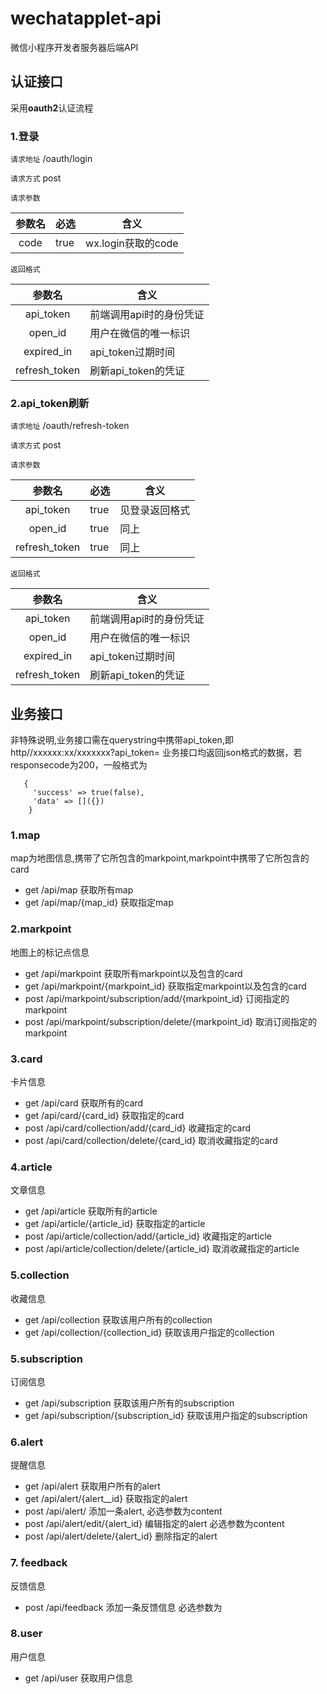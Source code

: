 # wechatapplet-api

微信小程序开发者服务器后端API

## 认证接口 

采用**oauth2**认证流程

### 1.登录
`请求地址` /oauth/login

`请求方式` post 

`请求参数`

|参数名    |必选     |含义
|:---------:|--------|-------|
|code      |true     |wx.login获取的code|

`返回格式`

|参数名    |含义
|:---------:|-------|
|api_token  |前端调用api时的身份凭证|
|open_id    |用户在微信的唯一标识|
|expired_in |api_token过期时间|
|refresh_token |刷新api_token的凭证|

### 2.api_token刷新

`请求地址` /oauth/refresh-token

`请求方式` post 

`请求参数`

|参数名    |必选     |含义
|:---------:|--------|-------|
|api_token   |true     |见登录返回格式|
|open_id     |true     |同上|
|refresh_token   |true     |同上|

`返回格式`

|参数名    |含义
|:---------:|-------|
|api_token  |前端调用api时的身份凭证|
|open_id    |用户在微信的唯一标识|
|expired_in |api_token过期时间|
|refresh_token |刷新api_token的凭证|

## 业务接口

非特殊说明,业务接口需在querystring中携带api_token,即http//xxxxxx:xx/xxxxxxx?api_token=
业务接口均返回json格式的数据，若responsecode为200，一般格式为
```
   {
     'success' => true(false),
     'data' => []({})
    }
```

### 1.map

map为地图信息,携带了它所包含的markpoint,markpoint中携带了它所包含的card
* get /api/map 获取所有map
* get /api/map/{map_id} 获取指定map

### 2.markpoint

地图上的标记点信息

* get /api/markpoint 获取所有markpoint以及包含的card
* get /api/markpoint/{markpoint_id} 获取指定markpoint以及包含的card
* post /api/markpoint/subscription/add/{markpoint_id} 订阅指定的markpoint
* post /api/markpoint/subscription/delete/{markpoint_id} 取消订阅指定的markpoint

### 3.card

卡片信息
* get /api/card 获取所有的card
* get /api/card/{card_id} 获取指定的card
* post /api/card/collection/add/{card_id} 收藏指定的card
* post /api/card/collection/delete/{card_id} 取消收藏指定的card

### 4.article

文章信息
* get /api/article 获取所有的article
* get /api/article/{article_id} 获取指定的article
* post /api/article/collection/add/{article_id} 收藏指定的article
* post /api/article/collection/delete/{article_id} 取消收藏指定的article

### 5.collection

收藏信息
* get /api/collection 获取该用户所有的collection
* get /api/collection/{collection_id} 获取该用户指定的collection

### 5.subscription

订阅信息
* get /api/subscription 获取该用户所有的subscription
* get /api/subscription/{subscription_id} 获取该用户指定的subscription

### 6.alert

提醒信息
* get /api/alert 获取用户所有的alert
* get /api/alert/{alert__id} 获取指定的alert
* post /api/alert/ 添加一条alert, 必选参数为content
* post /api/alert/edit/{alert_id} 编辑指定的alert 必选参数为content
* post /api/alert/delete/{alert_id} 删除指定的alert

### 7. feedback

反馈信息
* post /api/feedback 添加一条反馈信息 必选参数为

### 8.user

用户信息
* get /api/user 获取用户信息

